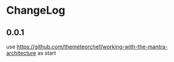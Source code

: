 # ChangeLog

## 0.0.1
use https://github.com/themeteorchef/working-with-the-mantra-architecture as start
